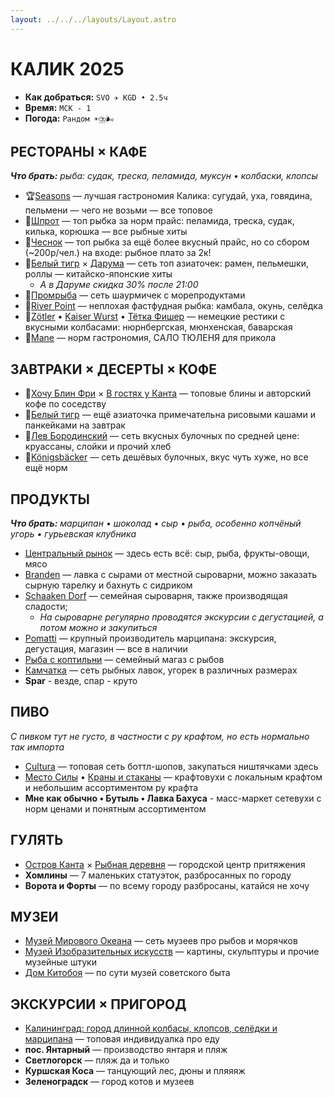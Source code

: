 ```yaml
---
layout: ../../../layouts/Layout.astro
---
```


# КАЛИК 2025

- **Как добраться:** `SVO ✈️ KGD • 2.5ч`
- **Время:** `МСК - 1`
- **Погода:** `Рандом ☀️⛈️🌬️`

## РЕСТОРАНЫ × КАФЕ

_**Что брать:** рыба: судак, треска, пеламида, муксун • колбаски, клопсы_ 

- 🏆[Seasons](https://yandex.ru/maps/org/seasons/14013573109?si=potyk-io) — лучшая гастрономия Калика: сугудай, уха, говядина, пельмени — чего не возьми — все топовое
- 🏅[Шпрот](https://yandex.ru/maps/-/CHrhY6IT) — топ рыбка за норм прайс: пеламида, треска, судак, килька, корюшка — все рыбные хиты
- 🏅[Чеснок](https://yandex.ru/maps/-/CHrd7Zl8) — топ рыбка за ещё более вкусный прайс, но со сбором (~200р/чел.) на входе: рыбное плато за 2к! 
- 🏅[Белый тигр](https://yandex.ru/maps/org/bely_tigr/135436492652?si=potyk-io) × [Дарума](https://yandex.ru/maps/org/daruma/179883767267?si=potyk-io) — сеть топ азиаточек: рамен, пельмешки, роллы — китайско-японские хиты
  - _А в Даруме скидка 30% после 21:00_
- 🥈[Промрыба](https://yandex.ru/maps/org/promryba/10493795922?si=potyk-io) — сеть шаурмичек с морепродуктами 
- 🥈[River Point](https://yandex.ru/maps/org/river_point/64219366474?si=potyk-io) — неплохая фастфудная рыбка: камбала, окунь, селёдка 
- 🥈[Zötler](https://yandex.ru/maps/org/zotler/1326461960?si=potyk-io) • [Kaiser Wurst](https://yandex.ru/maps/org/kaiser_wurst/185607044800?si=potyk-io) • [Тётка Фишер](https://yandex.ru/maps/org/tyotka_fisher/1310016228?si=potyk-io) — немецкие рестики с вкусными колбасами: нюрнбергская, мюнхенская, баварская
- 🥉[Mane](https://yandex.ru/maps/-/CHrdjX-6) — норм гастрономия, САЛО ТЮЛЕНЯ для прикола

## ЗАВТРАКИ × ДЕСЕРТЫ × КОФЕ

- 🏅[Хочу Блин Фри](https://yandex.ru/maps/-/CHrhm0~2) × [В гостях у Канта](https://yandex.ru/maps/-/CHrhmZnp) — топовые блины и авторский кофе по соседству 
- 🏅[Белый тигр](https://yandex.ru/maps/org/bely_tigr/135436492652?si=potyk-io) — ещё азиаточка примечательна рисовыми кашами и панкейками на завтрак
- 🥈[Лев Бородинский](https://yandex.ru/maps/-/CHrhq-Mz) — сеть вкусных булочных по средней цене: круассаны, слойки и прочий хлеб
- 🥉[Königsbäcker](https://yandex.ru/maps/org/k_nigsb_cker/1803419826?si=potyk-io) — сеть дешёвых булочных, вкус чуть хуже, но все ещё норм

## ПРОДУКТЫ

***Что брать:** марципан • шоколад • сыр • рыба, особенно копчёный угорь • гурьевская клубника* 

- [Центральный рынок](https://yandex.ru/maps/-/CHWvuR7l) — здесь есть всё: сыр, рыба, фрукты-овощи, мясо
- [Branden](https://yandex.ru/maps/org/branden/142487098226?si=potyk-io) — лавка с сырами от местной сыроварни, можно заказать сырную тарелку и бахнуть с сидриком
- [Schaaken Dorf](https://yandex.ru/maps/org/syrovarnya_schaaken_dorf/221039267877?si=potyk-io) — семейная сыроварня, также производящая сладости;
  - _На сыроварне регулярно проводятся экскурсии с дегустацией, а потом можно и закупиться_ 
- [Pomatti](https://yandex.ru/maps/org/pomatti/242928577571?si=potyk-io) — крупный производитель марципана: экскурсия, дегустация, магазин — все в наличии 
- [Рыба с коптильни](https://yandex.ru/maps/-/CHWvNFiZ) — семейный магаз с рыбов
- [Камчатка](https://yandex.ru/maps/org/kamchatka/206213417781?si=potyk-io) — сеть рыбных лавок, угорек в различных размерах 
- **Spar** - везде, спар - круто

## ПИВО

_С пивком тут не густо, в частности с ру крафтом, но есть нормально так импорта_

- [Cultura](https://yandex.ru/maps/org/cultura/134904798422?si=potyk-io) — топовая сеть боттл-шопов, закупаться ништячками здесь 
- [Место Силы](https://yandex.ru/maps/org/mesto_sily/1790486059?si=potyk-io) • [Краны и стаканы](https://yandex.ru/maps/org/krany_i_stakany/24932869788?si=potyk-io) — крафтовухи с локальным крафтом и небольшим ассортиментом ру крафта
- **Мне как обычно • Бутыль • Лавка Бахуса** - масс-маркет сетевухи с норм ценами и понятным ассортиментом

## ГУЛЯТЬ

- [Остров Канта](https://yandex.ru/maps/org/kafedralny_sobor/1010189836?si=potyk-io) × [Рыбная деревня](https://yandex.ru/maps/org/rybnaya_derevnya/97851376322?si=potyk-io) — городской центр притяжения
- **Хомлины** — 7 маленьких статуэток, разбросанных по городу 
- **Ворота и Форты** — по всему городу разбросаны, катайся не хочу 

## МУЗЕИ 

- [Музей Мирового Океана](https://www.world-ocean.ru/) — сеть музеев про рыбов и морячков
- [Музей Изобразительных искусств](https://yandex.ru/maps/-/CHrd7Bkv) — картины, скульптуры и прочие музейные штуки
- [Дом Китобоя](https://yandex.ru/maps/-/CHWv5Z0w) — по сути музей советского быта

## ЭКСКУРСИИ × ПРИГОРОД

- [Калининград: город длинной колбасы, клопсов, селёдки и марципана](https://experience.tripster.ru/experience/51607/?rubric=gastronomicheskie) — топовая индивидуалка про еду
- **пос. Янтарный** — производство янтаря и пляж
- **Светлогорск** — пляж да и только 
- **Куршская Коса**  — танцующий лес, дюны и пляяяж
- **Зеленоградск** — город котов и музеев